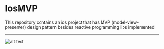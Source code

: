 # IosMVP
This repository contains an ios project that has MVP (model-view-presenter) design pattern besides reactive programming libs implemented 

---
![alt text](https://github.com/mdo91/IosMVP/blob/master/screenRecording.gif)

